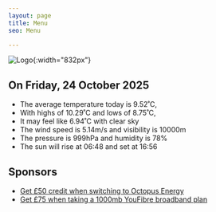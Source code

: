 ```yaml
---
layout: page
title: Menu
seo: Menu

---
```


![Logo](/images/logo.jpg){:width="832px"}

<!-- weather_marker starts -->
## On Friday, 24 October 2025

- The average temperature today is 9.52˚C,
- With highs of 10.29˚C and lows of 8.75˚C,
- It may feel like 6.94˚C with clear sky
- The wind speed is 5.14m/s and visibility is 10000m
- The pressure is 999hPa and humidity is 78%
- The sun will rise at 06:48 and set at 16:56

<!-- weather_marker ends -->

## Sponsors

- [Get £50 credit when switching to Octopus Energy](https://bit.ly/3oD1nnS)
- [Get £75 when taking a 1000mb YouFibre broadband plan](https://aklam.io/91zWhU?)
